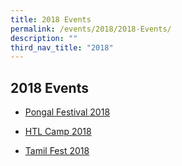 ```yaml
---
title: 2018 Events
permalink: /events/2018/2018-Events/
description: ""
third_nav_title: "2018"
---
```

## 2018 Events

*   [Pongal Festival 2018](/events/2018/2018-Events/Pongal-Festival)

*   [HTL Camp 2018](https://uptlc.moe.edu.sg/events/events-2018/htl-camp-2018/)

*   [Tamil Fest 2018](https://uptlc.moe.edu.sg/events/events-2018/tamil-fest-2018/)
